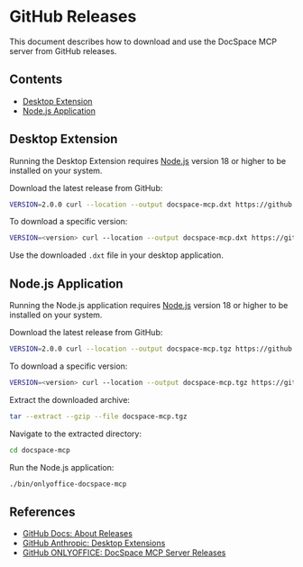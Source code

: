 # GitHub Releases

This document describes how to download and use the DocSpace MCP server from
GitHub releases.

## Contents

- [Desktop Extension](#desktop-extension)
- [Node.js Application](#nodejs-application)

## Desktop Extension

Running the Desktop Extension requires [Node.js] version 18 or higher to be
installed on your system.

Download the latest release from GitHub:

```sh
VERSION=2.0.0 curl --location --output docspace-mcp.dxt https://github.com/ONLYOFFICE/docspace-mcp/releases/v$VESION/download/onlyoffice-docspace-mcp-$VERSION.dxt
```

To download a specific version:

```sh
VERSION=<version> curl --location --output docspace-mcp.dxt https://github.com/ONLYOFFICE/docspace-mcp/releases/v$VESION/download/onlyoffice-docspace-mcp-$VERSION.dxt
```

Use the downloaded `.dxt` file in your desktop application.

## Node.js Application

Running the Node.js application requires [Node.js] version 18 or higher to be
installed on your system.

Download the latest release from GitHub:

```sh
VERSION=2.0.0 curl --location --output docspace-mcp.tgz https://github.com/ONLYOFFICE/docspace-mcp/releases/v$VESION/download/onlyoffice-docspace-mcp-$VERSION.tgz
```

To download a specific version:

```sh
VERSION=<version> curl --location --output docspace-mcp.tgz https://github.com/ONLYOFFICE/docspace-mcp/releases/v$VERSION/download/onlyoffice-docspace-mcp-$VERSION.tgz
```

Extract the downloaded archive:

```sh
tar --extract --gzip --file docspace-mcp.tgz
```

Navigate to the extracted directory:

```sh
cd docspace-mcp
```

Run the Node.js application:

```sh
./bin/onlyoffice-docspace-mcp
```

## References

- [GitHub Docs: About Releases]
- [GitHub Anthropic: Desktop Extensions]
- [GitHub ONLYOFFICE: DocSpace MCP Server Releases]

<!-- Footnotes -->

[Node.js]: https://nodejs.org/

[GitHub Docs: About Releases]: https://docs.github.com/en/repositories/releasing-projects-on-github/about-releases
[GitHub Anthropic: Desktop Extensions]: https://github.com/anthropics/dxt/
[GitHub ONLYOFFICE: DocSpace MCP Server Releases]: https://github.com/ONLYOFFICE/docspace-mcp/releases/

